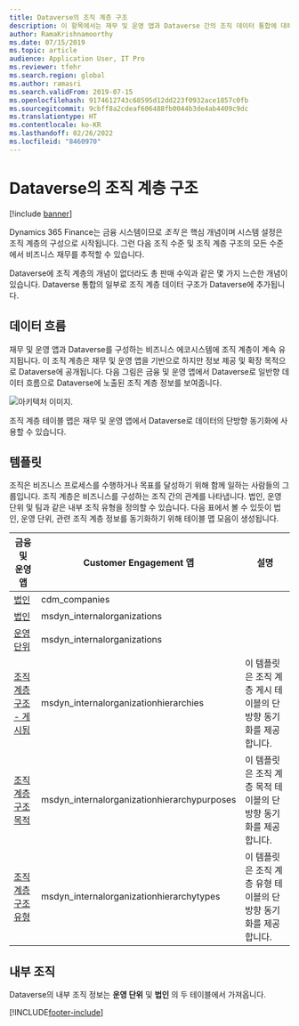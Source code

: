 ```yaml
---
title: Dataverse의 조직 계층 구조
description: 이 항목에서는 재무 및 운영 앱과 Dataverse 간의 조직 데이터 통합에 대해 설명합니다.
author: RamaKrishnamoorthy
ms.date: 07/15/2019
ms.topic: article
audience: Application User, IT Pro
ms.reviewer: tfehr
ms.search.region: global
ms.author: ramasri
ms.search.validFrom: 2019-07-15
ms.openlocfilehash: 9174612743c68595d12dd223f0932ace1857c0fb
ms.sourcegitcommit: 9cbff8a2cdeaf606488fb0044b3de4ab4409c9dc
ms.translationtype: HT
ms.contentlocale: ko-KR
ms.lasthandoff: 02/26/2022
ms.locfileid: "8460970"
---
```

# <a name="organization-hierarchy-in-dataverse"></a>Dataverse의 조직 계층 구조

[!include [banner](../../includes/banner.md)]



Dynamics 365 Finance는 금융 시스템이므로 *조직* 은 핵심 개념이며 시스템 설정은 조직 계층의 구성으로 시작됩니다. 그런 다음 조직 수준 및 조직 계층 구조의 모든 수준에서 비즈니스 재무를 추적할 수 있습니다.

Dataverse에 조직 계층의 개념이 없더라도 총 판매 수익과 같은 몇 가지 느슨한 개념이 있습니다. Dataverse 통합의 일부로 조직 계층 데이터 구조가 Dataverse에 추가됩니다.

## <a name="data-flow"></a>데이터 흐름

재무 및 운영 앱과 Dataverse를 구성하는 비즈니스 에코시스템에 조직 계층이 계속 유지됩니다. 이 조직 계층은 재무 및 운영 앱을 기반으로 하지만 정보 제공 및 확장 목적으로 Dataverse에 공개됩니다. 다음 그림은 금융 및 운영 앱에서 Dataverse로 일반향 데이터 흐름으로 Dataverse에 노출된 조직 계층 정보를 보여줍니다.

![아키텍처 이미지.](media/dual-write-data-flow.png)

조직 계층 테이블 맵은 재무 및 운영 앱에서 Dataverse로 데이터의 단방향 동기화에 사용할 수 있습니다.

## <a name="templates"></a>템플릿

조직은 비즈니스 프로세스를 수행하거나 목표를 달성하기 위해 함께 일하는 사람들의 그룹입니다. 조직 계층은 비즈니스를 구성하는 조직 간의 관계를 나타냅니다. 법인, 운영 단위 및 팀과 같은 내부 조직 유형을 정의할 수 있습니다. 다음 표에서 볼 수 있듯이 법인, 운영 단위, 관련 조직 계층 정보를 동기화하기 위해 테이블 맵 모음이 생성됩니다.

금융 및 운영 앱 | Customer Engagement 앱     | 설명
-----------------------|--------------------------------|---
[법인](mapping-reference.md#102) | cdm_companies | 
[법인](mapping-reference.md#142) | msdyn_internalorganizations |
[운영 단위](mapping-reference.md#143) | msdyn_internalorganizations |
[조직 계층 구조 - 게시됨](mapping-reference.md#139) | msdyn_internalorganizationhierarchies | 이 템플릿은 조직 계층 게시 테이블의 단방향 동기화를 제공합니다.
[조직 계층 구조 목적](mapping-reference.md#140) | msdyn_internalorganizationhierarchypurposes | 이 템플릿은 조직 계층 목적 테이블의 단방향 동기화를 제공합니다.
[조직 계층 구조 유형](mapping-reference.md#141) | msdyn_internalorganizationhierarchytypes | 이 템플릿은 조직 계층 유형 테이블의 단방향 동기화를 제공합니다.

## <a name="internal-organization"></a>내부 조직

Dataverse의 내부 조직 정보는 **운영 단위** 및 **법인** 의 두 테이블에서 가져옵니다.

[!INCLUDE[footer-include](../../../../includes/footer-banner.md)]
